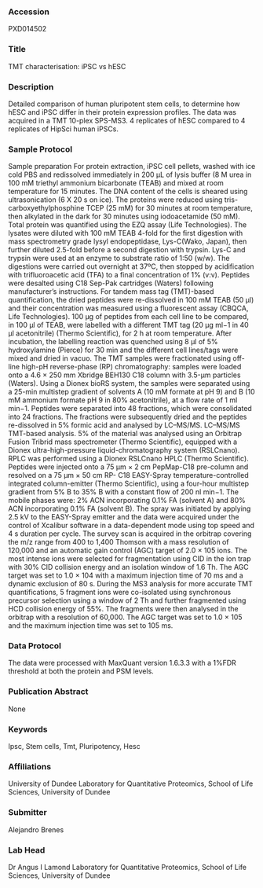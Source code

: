 ### Accession
PXD014502

### Title
TMT characterisation: iPSC vs hESC

### Description
Detailed comparison of human pluripotent stem cells, to determine how hESC and iPSC differ in their protein expression profiles. The data was acquired in a TMT 10-plex SPS-MS3. 4 replicates of hESC compared to 4 replicates of HipSci human iPSCs.

### Sample Protocol
Sample preparation For protein extraction, iPSC cell pellets, washed with ice cold PBS and redissolved immediately in 200 μL of lysis buffer (8 M urea in 100 mM triethyl ammonium bicarbonate (TEAB) and mixed at room temperature for 15 minutes. The DNA content of the cells is sheared using ultrasonication (6 X 20 s on ice). The proteins were reduced using tris-carboxyethylphosphine TCEP (25 mM) for 30 minutes at room temperature, then alkylated in the dark for 30 minutes using iodoacetamide (50 mM). Total protein was quantified using the EZQ assay (Life Technologies). The lysates were diluted with 100 mM TEAB 4-fold for the first digestion with mass spectrometry grade lysyl endopeptidase, Lys-C(Wako, Japan), then further diluted 2.5-fold before a second digestion with trypsin. Lys-C and trypsin were used at an enzyme to substrate ratio of 1:50 (w/w). The digestions were carried out overnight at 37ºC, then stopped by acidification with trifluoroacetic acid (TFA) to a final concentration of 1% (v:v). Peptides were desalted using C18 Sep-Pak cartridges (Waters) following manufacturer’s instructions. For tandem mass tag (TMT)-based quantification, the dried peptides were re-dissolved in 100 mM TEAB (50 μl) and their concentration was measured using a fluorescent assay (CBQCA, Life Technologies). 100 μg of peptides from each cell line to be compared, in 100 μl of TEAB, were labelled with a different TMT tag (20 μg ml−1 in 40 μl acetonitrile) (Thermo Scientific), for 2 h at room temperature. After incubation, the labelling reaction was quenched using 8 μl of 5% hydroxylamine (Pierce) for 30 min and the different cell lines/tags were mixed and dried in vacuo. The TMT samples were fractionated using off-line high-pH reverse-phase (RP) chromatography: samples were loaded onto a 4.6 × 250 mm Xbridge BEH130 C18 column with 3.5-μm particles (Waters). Using a Dionex bioRS system, the samples were separated using a 25-min multistep gradient of solvents A (10 mM formate at pH 9) and B (10 mM ammonium formate pH 9 in 80% acetonitrile), at a flow rate of 1 ml min−1. Peptides were separated into 48 fractions, which were consolidated into 24 fractions. The fractions were subsequently dried and the peptides re-dissolved in 5% formic acid and analysed by LC–MS/MS. LC–MS/MS TMT-based analysis. 5% of the material was analysed using an Orbitrap Fusion Tribrid mass spectrometer (Thermo Scientific), equipped with a Dionex ultra-high-pressure liquid-chromatography system (RSLCnano). RPLC was performed using a Dionex RSLCnano HPLC (Thermo Scientific). Peptides were injected onto a 75 µm × 2 cm PepMap-C18 pre-column and resolved on a 75 µm × 50 cm RP- C18 EASY-Spray temperature-controlled integrated column-emitter (Thermo Scientific), using a four-hour multistep gradient from 5% B to 35% B with a constant flow of 200 nl min−1. The mobile phases were: 2% ACN incorporating 0.1% FA (solvent A) and 80% ACN incorporating 0.1% FA (solvent B). The spray was initiated by applying 2.5 kV to the EASY-Spray emitter and the data were acquired under the control of Xcalibur software in a data-dependent mode using top speed and 4 s duration per cycle. The survey scan is acquired in the orbitrap covering the m/z range from 400 to 1,400 Thomson with a mass resolution of 120,000 and an automatic gain control (AGC) target of 2.0 × 105 ions. The most intense ions were selected for fragmentation using CID in the ion trap with 30% CID collision energy and an isolation window of 1.6 Th. The AGC target was set to 1.0 × 104 with a maximum injection time of 70 ms and a dynamic exclusion of 80 s. During the MS3 analysis for more accurate TMT quantifications, 5 fragment ions were co-isolated using synchronous precursor selection using a window of 2 Th and further fragmented using HCD collision energy of 55%. The fragments were then analysed in the orbitrap with a resolution of 60,000. The AGC target was set to 1.0 × 105 and the maximum injection time was set to 105 ms.

### Data Protocol
The data were processed with MaxQuant version 1.6.3.3 with a 1%FDR threshold at both the protein and PSM levels.

### Publication Abstract
None

### Keywords
Ipsc, Stem cells, Tmt, Pluripotency, Hesc

### Affiliations
University of Dundee
Laboratory for Quantitative Proteomics, School of Life Sciences, University of Dundee

### Submitter
Alejandro Brenes

### Lab Head
Dr Angus I Lamond
Laboratory for Quantitative Proteomics, School of Life Sciences, University of Dundee


